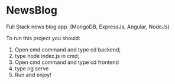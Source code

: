 # NewsBlog
Full Stack news blog app. (MongoDB, ExpressJs, Angular, NodeJs)

To run this project you should:

1. Open cmd command and type cd backend;
2. type node index.js in cmd;
3. Open cmd command and type cd frontend
4. type ng serve
5. Run and enjoy!
